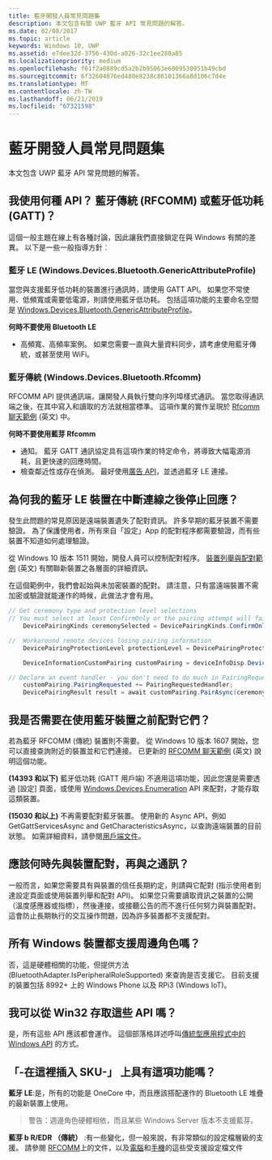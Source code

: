 ```yaml
---
title: 藍牙開發人員常見問題集
description: 本文包含有關 UWP 藍牙 API 常見問題的解答。
ms.date: 02/08/2017
ms.topic: article
keywords: Windows 10, UWP
ms.assetid: e7dee32d-3756-430d-a026-32c1ee288a85
ms.localizationpriority: medium
ms.openlocfilehash: f61f2a0889cd5a2b2b95063e6009530951b49cbd
ms.sourcegitcommit: 6f32604876ed480e8238c86101366a8d106c7d4e
ms.translationtype: MT
ms.contentlocale: zh-TW
ms.lasthandoff: 06/21/2019
ms.locfileid: "67321598"
---
```

# <a name="bluetooth-developer-faq"></a>藍牙開發人員常見問題集

本文包含 UWP 藍牙 API 常見問題的解答。

## <a name="what-apis-do-i-use-bluetooth-classic-rfcomm-or-bluetooth-low-energy-gatt"></a>我使用何種 API？ 藍牙傳統 (RFCOMM) 或藍牙低功耗 (GATT)？
這個一般主題在線上有各種討論，因此讓我們直接鎖定在與 Windows 有關的差異。 以下是一些一般指導方針︰

### <a name="bluetooth-le-windowsdevicesbluetoothgenericattributeprofile"></a>藍牙 LE (Windows.Devices.Bluetooth.GenericAttributeProfile)

當您與支援藍牙低功耗的裝置進行通訊時，請使用 GATT API。 如果您不常使用、低頻寬或需要低電源，則請使用藍牙低功耗。 包括這項功能的主要命名空間是 [Windows.Devices.Bluetooth.GenericAttributeProfile](https://docs.microsoft.com/en-us/uwp/api/Windows.Devices.Bluetooth.GenericAttributeProfile)。 

**何時不要使用 Bluetooth LE**
- 高頻寬、高頻率案例。 如果您需要一直與大量資料同步，請考慮使用藍牙傳統，或甚至使用 WiFi。 

### <a name="bluetooth-classic-windowsdevicesbluetoothrfcomm"></a>藍牙傳統 (Windows.Devices.Bluetooth.Rfcomm)

RFCOMM API 提供通訊端，讓開發人員執行雙向序列埠樣式通訊。 當您取得通訊端之後，在其中寫入和讀取的方法就相當標準。 這項作業的實作呈現於 [Rfcomm 聊天範例](https://github.com/Microsoft/Windows-universal-samples/tree/dev/Samples/BluetoothRfcommChat) (英文) 中。 

**何時不要使用藍芽 Rfcomm** 
- 通知。 藍牙 GATT 通訊協定具有這項作業的特定命令，將導致大幅電源消耗，且更快速的回應時間。 
- 檢查鄰近性或存在偵測。 最好使用[廣告 API](https://docs.microsoft.com/en-us/uwp/api/windows.devices.bluetooth.advertisement)，並透過藍牙 LE 連接。 


## <a name="why-does-my-bluetooth-le-device-stop-responding-after-a-disconnect"></a>為何我的藍牙 LE 裝置在中斷連線之後停止回應？

發生此問題的常見原因是遠端裝置遺失了配對資訊。 許多早期的藍牙裝置不需要驗證。 為了保護使用者，所有來自「設定」App 的配對程序都需要驗證，而有些裝置不知道如何處理驗證。 

從 Windows 10 版本 1511 開始，開發人員可以控制配對程序。 [裝置列舉與配對範例](https://github.com/Microsoft/Windows-universal-samples/tree/master/Samples/DeviceEnumerationAndPairing) (英文) 有關聯新裝置之各層面的詳細資訊。

在這個範例中，我們會起始與未加密裝置的配對。 請注意，只有當遠端裝置不需加密或驗證就能運作的時候，此做法才會有用。

```csharp
// Get ceremony type and protection level selections
// You must select at least ConfirmOnly or the pairing attempt will fail
    DevicePairingKinds ceremonySelected = DevicePairingKinds.ConfirmOnly;

//  Workaround remote devices losing pairing information
    DevicePairingProtectionLevel protectionLevel = DevicePairingProtectionLevel.None

    DeviceInformationCustomPairing customPairing = deviceInfoDisp.DeviceInformation.Pairing.Custom;

// Declare an event handler - you don't need to do much in PairingRequestedHandler since the ceremony is "None"
    customPairing.PairingRequested += PairingRequestedHandler;
    DevicePairingResult result = await customPairing.PairAsync(ceremonySelected, protectionLevel);
```

## <a name="do-i-have-to-pair-bluetooth-devices-before-using-them"></a>我是否需要在使用藍牙裝置之前配對它們？

若為藍牙 RFCOMM (傳統) 裝置則不需要。 從 Windows 10 版本 1607 開始，您可以直接查詢附近的裝置並和它們連接。 已更新的 [RFCOMM 聊天範例](https://github.com/Microsoft/Windows-universal-samples/tree/dev/Samples/BluetoothRfcommChat) (英文) 說明這個功能。 

**(14393 和以下)** 藍牙低功耗 (GATT 用戶端) 不適用這項功能，因此您還是需要透過 [設定] 頁面，或使用 [Windows.Devices.Enumeration](https://docs.microsoft.com/uwp/api/windows.devices.enumeration) API 來配對，才能存取這類裝置。

**(15030 和以上)** 不再需要配對藍牙裝置。 使用新的 Async API，例如 GetGattServicesAsync and GetCharacteristicsAsync，以查詢遠端裝置的目前狀態。 如需詳細資料，請參閱[用戶端文件](gatt-client.md)。 

## <a name="when-should-i-pair-with-a-device-before-communicating-with-it"></a>應該何時先與裝置配對，再與之通訊？
一般而言，如果您需要具有與裝置的信任長期約定，則請與它配對 (指示使用者到達設定頁面或使用裝置列舉和配對 API)。 如果您只需要讀取資訊之裝置的公開 （溫度感應器或指標），然後連接，或接聽公告的而不進行任何努力與裝置配對。 這會防止長期執行的交互操作問題，因為許多裝置都不支援配對。 

## <a name="do-all-windows-devices-support-peripheral-role"></a>所有 Windows 裝置都支援周邊角色嗎？

否，這是硬體相關的功能，但提供方法 (BluetoothAdapter.IsPeripheralRoleSupported) 來查詢是否支援它。  目前支援的裝置包括 8992+ 上的 Windows Phone 以及 RPi3 (Windows IoT)。 

## <a name="can-i-access-these-apis-from-win32"></a>我可以從 Win32 存取這些 API 嗎？

是，所有這些 API 應該都會運作。 這個部落格詳述呼叫[傳統型應用程式中的 Windows API](https://blogs.windows.com/buildingapps/2017/01/25/calling-windows-10-apis-desktop-application/) 的方式。 
## <a name="is-this-functionality-supposed-to-exist-on--insert-sku-here-"></a>「-在這裡插入 SKU-」  上具有這項功能嗎？

**藍牙 LE**:是，所有的功能是 OneCore 中，而且應該搭配運作的 Bluetooth LE 堆疊的最新裝置上使用。 
> 警告：週邊角色硬體相依，而且某些 Windows Server 版本不支援藍芽。 

**藍芽 b R/EDR （傳統）** :有一些變化，但一般來說，有非常類似的設定檔層級的支援。 請參閱 [RFCOMM](send-or-receive-files-with-rfcomm.md)上的文件，以及[電腦](https://support.microsoft.com/en-us/help/10568/windows-10-supported-bluetooth-profiles)和[手機](https://support.microsoft.com/products/windows?os=windows-10-mobile)的這些受支援設定檔文件

